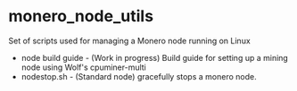 # monero_node_utils
Set of scripts used for managing a Monero node running on Linux
* node build guide - (Work in progress) Build guide for setting up a mining node using Wolf's cpuminer-multi
* nodestop.sh - (Standard node) gracefully stops a monero node.
